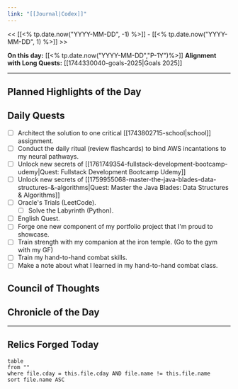 ```yaml
---
link: "[[Journal|Codex]]"
---
```

<< [[<% tp.date.now("YYYY-MM-DD", -1) %>]] - [[<% tp.date.now("YYYY-MM-DD", 1) %>]] >>

**On this day:** [[<% tp.date.now("YYYY-MM-DD","P-1Y")%>]]
**Alignment with Long Quests:** [[1744330040-goals-2025|Goals 2025]]

---
## Planned Highlights of the Day


## Daily Quests
- [ ] Architect the solution to one critical [[1743802715-school|school]] assignment.
- [ ] Conduct the daily ritual (review flashcards) to bind AWS incantations to my neural pathways.
- [ ] Unlock new secrets of [[1761749354-fullstack-development-bootcamp-udemy|Quest: Fullstack Development Bootcamp Udemy]]
- [ ] Unlock new secrets of [[1759955068-master-the-java-blades-data-structures-&-algorithms|Quest: Master the Java Blades: Data Structures & Algorithms]]
- [ ] Oracle's Trials (LeetCode).
	- [ ] Solve the Labyrinth (Python).
- [ ] English Quest.
- [ ] Forge one new component of my portfolio project that I'm proud to showcase.
- [ ] Train strength with my companion at the iron temple. (Go to the gym with my GF)
- [ ] Train my hand-to-hand combat skills.
- [ ] Make a note about what I learned in my hand-to-hand combat class.

## Council of Thoughts


## Chronicle of the Day


---
## Relics Forged Today
```dataview
table
from ""
where file.cday = this.file.cday AND file.name != this.file.name
sort file.name ASC
```

